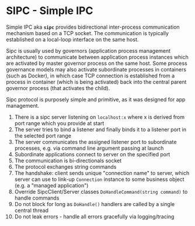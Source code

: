 ﻿# SIPC - Simple IPC


Simple IPC aka **`sipc`** provides bidirectional inter-process communication mechanism
based on a TCP socket. The communication is typically established on a local-loop interface on the same host.

Sipc is usually used by governors (application process management architecture) to communicate between 
application process instances which are activated by master governor process on the same host.
Some process governance models may also activate subordinate processes in containers (such as Docker),
in which case TCP connection is established from a process in container (which is being activated)
back into the central parent governor process (that activates the child).


Sipc protocol is purposely simple and primitive, as it was designed for app management.

1. There is a sipc server listening on `localhost:x` where x is derived from port range which you provide at start
2. The server tries to bind a listener and finally binds it to a listener port in the selected port range
3. The server communicates the assigned listener port to subordinate processes, e.g. via command line argument passing at launch
4. Subordinate applications connect to server on the specified port
5. The communication is bi-directionals socket
6. The protocol exchanges string commands
7. The handshake: client sends unique "connection name" to server, which server can use to link-up `Connection` instance to some business object (e.g. a "managed application")
8. Override SipcClient/Server classes `DoHandleCommand(string command)` to handle commands
9. Do not block for long as `DoHandle()` handlers are called by a single central thread
10. Do not leak errors - handle all errors gracefully via logging/tracing


 


